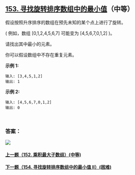 ## [153. 寻找旋转排序数组中的最小值](https://leetcode-cn.com/problems/find-minimum-in-rotated-sorted-array/)（中等）

假设按照升序排序的数组在预先未知的某个点上进行了旋转。

( 例如，数组 [0,1,2,4,5,6,7] 可能变为 [4,5,6,7,0,1,2] )。

请找出其中最小的元素。

你可以假设数组中不存在重复元素。

**示例 1:**

```
输入: [3,4,5,1,2]
输出: 1
```

**示例 2:**

```
输入: [4,5,6,7,0,1,2]
输出: 0
```

<br/>

### 答案：





![](https://img-blog.csdnimg.cn/20200807155236311.png)

#### [上一题（152. 乘积最大子数组）(中等)](https://github.com/sdwwld/leetCode/blob/master/src/main/java/com/wld/java/leetcode/leetCode0152.md)

#### [下一题（154. 寻找旋转排序数组中的最小值 II）(困难)](https://github.com/sdwwld/leetCode/blob/master/src/main/java/com/wld/java/leetcode/leetCode0154.md)